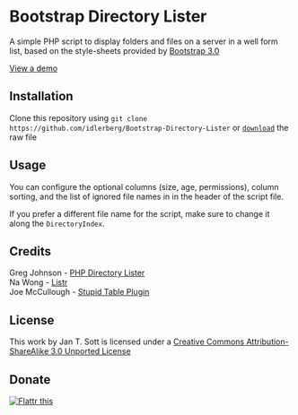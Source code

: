 # Bootstrap Directory Lister

A simple PHP script to display folders and files on a server in a well form list, based on the style-sheets provided by [Bootstrap 3.0](http://getbootstrap.com)

[View a demo](http://demo.idleberg.com/Little-Printer-APOD/)

## Installation

Clone this repository using `git clone https://github.com/idlerberg/Bootstrap-Directory-Lister` or [`download`](https://raw.github.com/idleberg/Bootstrap-Directory-Lister/master/index.php) the raw file

## Usage

You can configure the optional columns (size, age, permissions), column sorting, and the list of ignored file names in in the header of the script file.

If you prefer a different file name for the script, make sure to change it along the `DirectoryIndex`.

## Credits

Greg Johnson - [PHP Directory Lister](http://greg-j.com/phpdl/)  
Na Wong - [Listr](http://nadesign.net/listr/)  
Joe McCullough - [Stupid Table Plugin](http://joequery.github.io/Stupid-Table-Plugin/)  

## License

This work by Jan T. Sott is licensed under a [Creative Commons Attribution-ShareAlike 3.0 Unported License](http://creativecommons.org/licenses/by-sa/3.0/deed.en_US)

## Donate

[![Flattr this](https://api.flattr.com/button/flattr-badge-large.png)](https://flattr.com/submit/auto?user_id=idleberg&url=https://github.com/idleberg/Bootstrap-Directory-Lister)